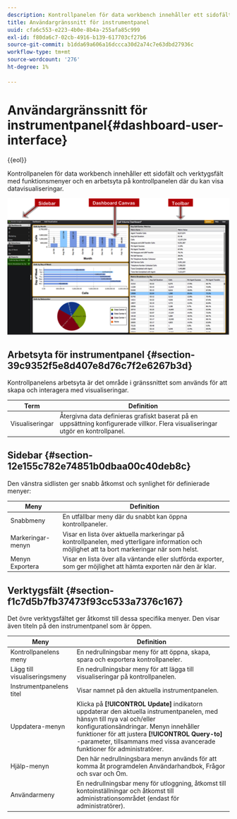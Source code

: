 ```yaml
---
description: Kontrollpanelen för data workbench innehåller ett sidofält och verktygsfält med funktionsmenyer och en arbetsyta på kontrollpanelen där du kan visa datavisualiseringar.
title: Användargränssnitt för instrumentpanel
uuid: cfa6c553-e223-4b0e-8b4a-255afa85c999
exl-id: f80da6c7-02cb-4916-b139-617703cf27b6
source-git-commit: b1dda69a606a16dccca30d2a74c7e63dbd27936c
workflow-type: tm+mt
source-wordcount: '276'
ht-degree: 1%

---
```


# Användargränssnitt för instrumentpanel{#dashboard-user-interface}

{{eol}}

Kontrollpanelen för data workbench innehåller ett sidofält och verktygsfält med funktionsmenyer och en arbetsyta på kontrollpanelen där du kan visa datavisualiseringar.

![](assets/dashboard_ui.png)

## Arbetsyta för instrumentpanel {#section-39c9352f5e8d407e8d76c7f2e6267b3d}

Kontrollpanelens arbetsyta är det område i gränssnittet som används för att skapa och interagera med visualiseringar.

| Term | Definition |
|---|---|
| Visualiseringar | Återgivna data definieras grafiskt baserat på en uppsättning konfigurerade villkor. Flera visualiseringar utgör en kontrollpanel. |

## Sidebar {#section-12e155c782e74851b0dbaa00c40deb8c}

Den vänstra sidlisten ger snabb åtkomst och synlighet för definierade menyer:

| Meny | Definition |
|---|---|
| Snabbmeny | En utfällbar meny där du snabbt kan öppna kontrollpaneler. |
| Markeringar-menyn | Visar en lista över aktuella markeringar på kontrollpanelen, med ytterligare information och möjlighet att ta bort markeringar när som helst. |
| Menyn Exportera | Visar en lista över alla väntande eller slutförda exporter, som ger möjlighet att hämta exporten när den är klar. |

## Verktygsfält {#section-f1c7d5b7fb37473f93cc533a7376c167}

Det övre verktygsfältet ger åtkomst till dessa specifika menyer. Den visar även titeln på den instrumentpanel som är öppen.

| Meny | Definition |
|---|---|
| Kontrollpanelens meny | En nedrullningsbar meny för att öppna, skapa, spara och exportera kontrollpaneler. |
| Lägg till visualiseringsmeny | En nedrullningsbar meny för att lägga till visualiseringar på kontrollpanelen. |
| Instrumentpanelens titel | Visar namnet på den aktuella instrumentpanelen. |
| Uppdatera-menyn | Klicka på **[!UICONTROL Update]** indikatorn uppdaterar den aktuella instrumentpanelen, med hänsyn till nya val och/eller konfigurationsändringar. Menyn innehåller funktioner för att justera **[!UICONTROL Query-to]** -parameter, tillsammans med vissa avancerade funktioner för administratörer. |
| Hjälp-menyn | Den här nedrullningsbara menyn används för att komma åt programdelen Användarhandbok, Frågor och svar och Om. |
| Användarmeny | En nedrullningsbar meny för utloggning, åtkomst till kontoinställningar och åtkomst till administrationsområdet (endast för administratörer). |
